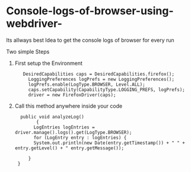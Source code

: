 # Console-logs-of-browser-using-webdriver-

Its allways best Idea to get the console logs of browser for every run 

Two simple Steps 

1. First setup the Environment 
 
          DesiredCapabilities caps = DesiredCapabilities.firefox();
	        LoggingPreferences logPrefs = new LoggingPreferences();
	        logPrefs.enable(LogType.BROWSER, Level.ALL);
	        caps.setCapability(CapabilityType.LOGGING_PREFS, logPrefs);
	        driver = new FirefoxDriver(caps);

2. Call this method anywhere inside your code

         public void analyzeLog()
               {
	    	  LogEntries logEntries = driver.manage().logs().get(LogType.BROWSER);
	          for (LogEntry entry : logEntries) {
	          System.out.println(new Date(entry.getTimestamp()) + " " + entry.getLevel() + " entry.getMessage());
	            
	        }
	    }
	    
	
